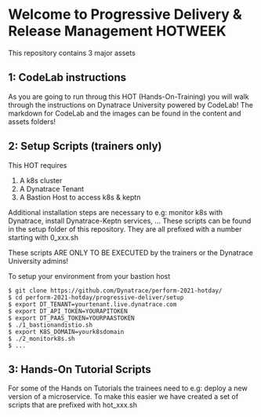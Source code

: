 # Welcome to Progressive Delivery & Release Management HOTWEEK

This repository contains 3 major assets

## 1: CodeLab instructions

As you are going to run throug this HOT (Hands-On-Training) you will walk through the instructions on Dynatrace University powered by CodeLab!
The markdown for CodeLab and the images can be found in the content and assets folders!

## 2: Setup Scripts (trainers only)

This HOT requires
1. A k8s cluster 
1. A Dynatrace Tenant
1. A Bastion Host to access k8s & keptn

Additional installation steps are necessary to e.g: monitor k8s with Dynatrace, install Dynatrace-Keptn services, ...
These scripts can be found in the setup folder of this repository. They are all prefixed with a number starting with 0_xxx.sh

These scripts ARE ONLY TO BE EXECUTED by the trainers or the Dynatrace University admins!

To setup your environment from your bastion host
```
$ git clone https://github.com/Dynatrace/perform-2021-hotday/
$ cd perform-2021-hotday/progressive-deliver/setup
$ export DT_TENANT=yourtenant.live.dynatrace.com
$ export DT_API_TOKEN=YOURAPITOKEN
$ export DT_PAAS_TOKEN=YOURPAASTOKEN
$ ./1_bastionandistio.sh
$ export K8S_DOMAIN=yourk8sdomain
$ ./2_monitork8s.sh
$ ...
```

## 3: Hands-On Tutorial Scripts

For some of the Hands on Tutorials the trainees need to e.g: deploy a new version of a microservice.
To make this easier we have created a set of scripts that are prefixed with hot_xxx.sh
